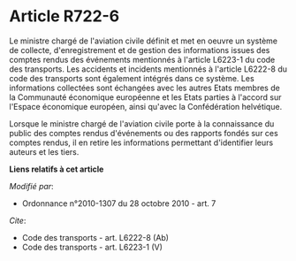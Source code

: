 # Article R722-6

Le ministre chargé de l'aviation civile définit et met en oeuvre un système de collecte, d'enregistrement et de gestion des
informations issues des comptes rendus des événements mentionnés à l'article L6223-1 du code des transports. Les accidents et
incidents mentionnés à l'article L6222-8 du code des transports sont également intégrés dans ce système. Les informations
collectées sont échangées avec les autres Etats membres de la Communauté économique européenne et les Etats parties à
l'accord sur l'Espace économique européen, ainsi qu'avec la Confédération helvétique. 

Lorsque le ministre chargé de l'aviation civile porte à la connaissance du public des comptes rendus d'événements ou des
rapports fondés sur ces comptes rendus, il en retire les informations permettant d'identifier leurs auteurs et les tiers.

**Liens relatifs à cet article**

_Modifié par_:

  - Ordonnance n°2010-1307 du 28 octobre 2010 - art. 7

_Cite_:

  - Code des transports - art. L6222-8 (Ab)
  - Code des transports - art. L6223-1 (V)
